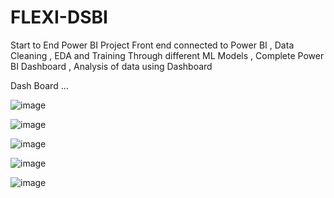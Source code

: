 # FLEXI-DSBI

Start to End Power BI Project
Front end connected to Power BI ,
Data Cleaning ,
EDA and Training Through different ML Models ,
Complete Power BI Dashboard ,
Analysis of data using Dashboard

Dash Board ...

![image](https://github.com/user-attachments/assets/9c868442-39fd-4a63-b498-b9ac3dcc3aa6)

![image](https://github.com/user-attachments/assets/07fec2ed-0f18-4d85-9ff3-0717a6f5bdc6)

![image](https://github.com/user-attachments/assets/0a46c27a-0071-4ec2-b8af-7be2ad626d7f)

![image](https://github.com/user-attachments/assets/f61315bc-f2a7-49d4-86bf-2cdc64ffdd75)

![image](https://github.com/user-attachments/assets/154ceb17-0548-4605-8a36-109b943ae0cd)




